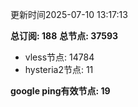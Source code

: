 更新时间2025-07-10 13:17:13

**总订阅: 188**
**总节点: 37593**
- vless节点: 14784
- hysteria2节点: 11

**google ping有效节点: 19**
